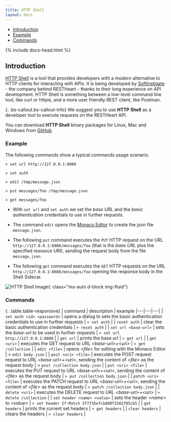 ```yaml
---
title: HTTP Shell
layout: docs
---
```


<div markdown="1" class="d-none d-xl-block col-xl-2 order-last bd-toc">

-   [Introduction](#introduction)
-   [Example](#example)
-   [Commands](#commands)

</div>
<div markdown="1" class="col-12 col-md-9 col-xl-8 py-md-3 bd-content">

{% include docs-head.html %}

## Introduction

[HTTP Shell](https://github.com/SoftInstigate/http-shell) is a tool that provides developers with a modern alternative to HTTP clients for interacting with APIs. It is being developed by [SoftInstigate](https://softinstigate.com) - the company behind RESTHeart - thanks to their long experience on API development. HTTP Shell is something between a low-level command line tool, like curl or httpie, and a more user friendly REST client, like Postman.

{: .bs-callout.bs-callout-info}
We suggest you to use **HTTP Shell** as a developer tool to execute requests on the RESTHeart API.

You can download **HTTP Shell** binary packages for Linux, Mac and Windows from [GitHub](https://github.com/SoftInstigate/http-shell/releases)

### Example

The following commands show a typical commands usage scenario.

```
> set url http://127.0.0.1:8080

> set auth

> edit /tmp/message.json

> put messages/foo /tmp/message.json

> get messages/foo
```

- With `set url` and `set auth` we set the *base URL* and the *basic authentication* credentials to use in further requests.

- The command `edit` opens the [Monaco Editor](https://github.com/Microsoft/monaco-editor) to create the json file `message.json`.

- The following `put` command executes the `PUT` HTTP request on the URL `http://127.0.0.1:8080/messages/foo` (that is the *base URL* plus the specified resource URI), sending the request body from the file `message.json`.

- The following `get` command executes the `GET` HTTP requests on the URL `http://127.0.0.1:8080/messages/foo` opening the response body in the Shell Sidecar.

![HTTP Shell Image](https://github.com/SoftInstigate/http-shell/blob/master/plugins/plugin-client-default/images/httpshellImage.png?raw=true){: class="mx-auto d-block img-fluid"}

### Commands

{: .table.table-responsive}
| command | description | example
|---|---|---|
| `set auth <id> <password>` | opens a dialog to sets the basic authentication credentials to use in further requests | `> set auth` |
| `reset auth` | clear the basic authentication credentials | `> reset auth` |
| `set url <base-url>` | sets the *base-url* to be used in further requests | `> set url http://127.0.0.1:8080` |
| `get url` | prints the base url | `> get url` |
| `get <uri>` | executes the GET request to URL *&lt;base-url&gt;+&lt;uri&gt;* | `> get /collection` |
| `edit <file>` | opens *&lt;file&gt;* for editing with the Monaco Editor | > `edit body.json` |
| `post <uri> <file>` | executes the POST request request to URL *&lt;base-url>+&lt;uri&gt;*, sending the content of *&lt;file&gt;* as the request body | > `post /collection body.json` |
| `put <uri> <file>` | executes the PUT request to URL *&lt;base-url&gt;+&lt;uri&gt;*, sending the content of *&lt;file&gt;* as the request body | `> put /collection body.json` |
| `patch <uri> <file>` | executes the PATCH request to URL *&lt;base-url&gt;+&lt;uri&gt;*, sending the content of *&lt;file&gt;* as the request body | `> patch /collection body.json` |
| `delete <uri>` | executes the DELETE request to URL *&lt;base-url&gt;+&lt;uri&gt;* | `> delete /collection` |
| `set header <name> <value>` | sets the header *&lt;name&gt;* to *&lt;value&gt;* | `> set header If-Match 5f7f35efcb800f2502f95cb5` |
| `get headers` | prints the current set headers | `> get headers` |
| `clear headers` | clears the headers | `> clear headers` |

</div>
